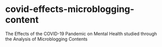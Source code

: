 # covid-effects-microblogging-content
The Effects of the COVID-19 Pandemic on Mental Health studied through the Analysis of Microblogging Contents ​
